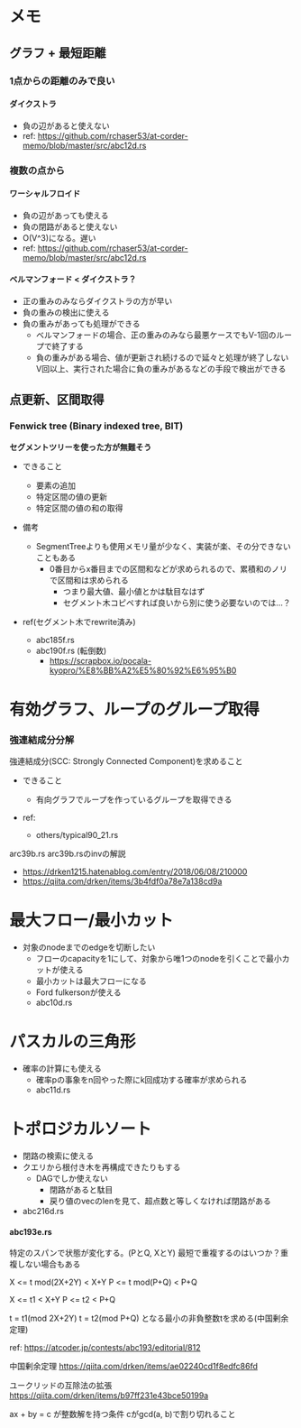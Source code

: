 # メモ
## グラフ + 最短距離
### 1点からの距離のみで良い
#### ダイクストラ
- 負の辺があると使えない
- ref: https://github.com/rchaser53/at-corder-memo/blob/master/src/abc12d.rs

### 複数の点から
#### ワーシャルフロイド
- 負の辺があっても使える
- 負の閉路があると使えない
- O(V^3)になる。遅い
- ref: https://github.com/rchaser53/at-corder-memo/blob/master/src/abc12d.rs

#### ベルマンフォード < ダイクストラ？
- 正の重みのみならダイクストラの方が早い
- 負の重みの検出に使える
- 負の重みがあっても処理ができる
  - ベルマンフォードの場合、正の重みのみなら最悪ケースでもV-1回のループで終了する
  - 負の重みがある場合、値が更新され続けるので延々と処理が終了しない
    V回以上、実行された場合に負の重みがあるなどの手段で検出ができる

## 点更新、区間取得
### Fenwick tree (Binary indexed tree, BIT)
**セグメントツリーを使った方が無難そう**
- できること
  - 要素の追加
  - 特定区間の値の更新
  - 特定区間の値の和の取得

- 備考
  - SegmentTreeよりも使用メモリ量が少なく、実装が楽、その分できないこともある
    - 0番目からx番目までの区間和などが求められるので、累積和のノリで区間和は求められる
      - つまり最大値、最小値とかは駄目なはず
      - セグメント木コピペすれば良いから別に使う必要ないのでは…？
  
- ref(セグメント木でrewrite済み)
  - abc185f.rs
  - abc190f.rs (転倒数)
    - https://scrapbox.io/pocala-kyopro/%E8%BB%A2%E5%80%92%E6%95%B0  

# 有効グラフ、ループのグループ取得
### 強連結成分分解
強連結成分(SCC: Strongly Connected Component)を求めること

- できること
  - 有向グラフでループを作っているグループを取得できる

- ref:
  - others/typical90_21.rs

arc39b.rs
arc39b.rsのinvの解説
- https://drken1215.hatenablog.com/entry/2018/06/08/210000
- https://qiita.com/drken/items/3b4fdf0a78e7a138cd9a


# 最大フロー/最小カット
- 対象のnodeまでのedgeを切断したい
  - フローのcapacityを1にして、対象から唯1つのnodeを引くことで最小カットが使える
  - 最小カットは最大フローになる
  - Ford fulkersonが使える
  - abc10d.rs

# パスカルの三角形
- 確率の計算にも使える
  - 確率pの事象をn回やった際にk回成功する確率が求められる
  - abc11d.rs

# トポロジカルソート
- 閉路の検索に使える
- クエリから根付き木を再構成できたりもする
  - DAGでしか使えない
    - 閉路があると駄目
    - 戻り値のvecのlenを見て、超点数と等しくなければ閉路がある
- abc216d.rs

#### abc193e.rs
特定のスパンで状態が変化する。(PとQ, XとY)
最短で重複するのはいつか？重複しない場合もある

X <= t mod(2X+2Y) < X+Y
P <= t mod(P+Q) < P+Q

X <= t1 < X+Y
P <= t2 < P+Q

t = t1(mod 2X+2Y)
t = t2(mod P+Q)
となる最小の非負整数tを求める(中国剰余定理)

ref: https://atcoder.jp/contests/abc193/editorial/812

中国剰余定理
https://qiita.com/drken/items/ae02240cd1f8edfc86fd

ユークリッドの互除法の拡張
https://qiita.com/drken/items/b97ff231e43bce50199a

ax + by = c が整数解を持つ条件
cがgcd(a, b)で割り切れること

